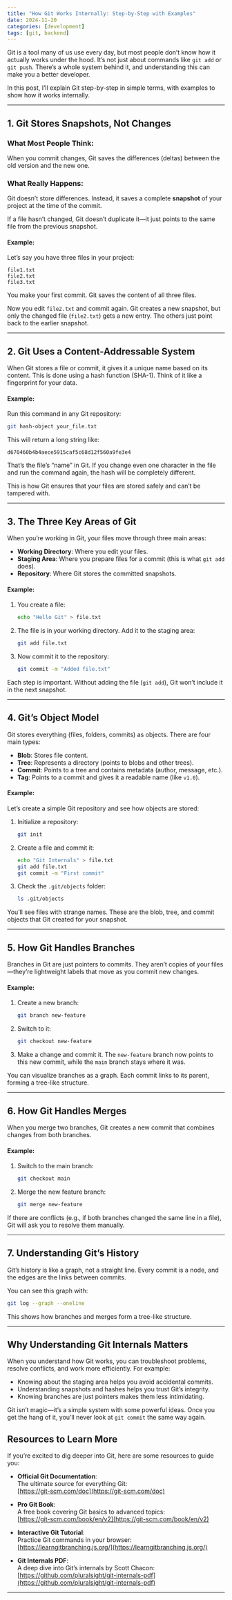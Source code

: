 ```yaml
---
title: "How Git Works Internally: Step-by-Step with Examples"
date: 2024-11-20
categories: [development]
tags: [git, backend]
---
```


Git is a tool many of us use every day, but most people don’t know how it actually works under the hood. It’s not just about commands like `git add` or `git push`. There’s a whole system behind it, and understanding this can make you a better developer.

In this post, I’ll explain Git step-by-step in simple terms, with examples to show how it works internally.

---

## **1. Git Stores Snapshots, Not Changes**

### What Most People Think:
When you commit changes, Git saves the differences (deltas) between the old version and the new one.

### What Really Happens:
Git doesn’t store differences. Instead, it saves a complete **snapshot** of your project at the time of the commit.

If a file hasn’t changed, Git doesn’t duplicate it—it just points to the same file from the previous snapshot.

#### **Example:**
Let’s say you have three files in your project:

```
file1.txt  
file2.txt  
file3.txt  
```

You make your first commit. Git saves the content of all three files.

Now you edit `file2.txt` and commit again. Git creates a new snapshot, but only the changed file (`file2.txt`) gets a new entry. The others just point back to the earlier snapshot.

---

## **2. Git Uses a Content-Addressable System**

When Git stores a file or commit, it gives it a unique name based on its content. This is done using a hash function (SHA-1). Think of it like a fingerprint for your data.

#### **Example:**
Run this command in any Git repository:
```bash
git hash-object your_file.txt
```

This will return a long string like:
```
d670460b4b4aece5915caf5c68d12f560a9fe3e4
```

That’s the file’s “name” in Git. If you change even one character in the file and run the command again, the hash will be completely different.

This is how Git ensures that your files are stored safely and can’t be tampered with.

---

## **3. The Three Key Areas of Git**

When you’re working in Git, your files move through three main areas:

- **Working Directory**: Where you edit your files.
- **Staging Area**: Where you prepare files for a commit (this is what `git add` does).
- **Repository**: Where Git stores the committed snapshots.

#### **Example:**
1. You create a file:
   ```bash
   echo "Hello Git" > file.txt
   ```

2. The file is in your working directory. Add it to the staging area:
   ```bash
   git add file.txt
   ```

3. Now commit it to the repository:
   ```bash
   git commit -m "Added file.txt"
   ```

Each step is important. Without adding the file (`git add`), Git won’t include it in the next snapshot.

---

## **4. Git’s Object Model**

Git stores everything (files, folders, commits) as objects. There are four main types:

- **Blob**: Stores file content.
- **Tree**: Represents a directory (points to blobs and other trees).
- **Commit**: Points to a tree and contains metadata (author, message, etc.).
- **Tag**: Points to a commit and gives it a readable name (like `v1.0`).

#### **Example:**
Let’s create a simple Git repository and see how objects are stored:

1. Initialize a repository:
   ```bash
   git init
   ```

2. Create a file and commit it:
   ```bash
   echo "Git Internals" > file.txt
   git add file.txt
   git commit -m "First commit"
   ```

3. Check the `.git/objects` folder:
   ```bash
   ls .git/objects
   ```

You’ll see files with strange names. These are the blob, tree, and commit objects that Git created for your snapshot.

---

## **5. How Git Handles Branches**

Branches in Git are just pointers to commits. They aren’t copies of your files—they’re lightweight labels that move as you commit new changes.

#### **Example:**
1. Create a new branch:
   ```bash
   git branch new-feature
   ```

2. Switch to it:
   ```bash
   git checkout new-feature
   ```

3. Make a change and commit it. The `new-feature` branch now points to this new commit, while the `main` branch stays where it was.

You can visualize branches as a graph. Each commit links to its parent, forming a tree-like structure.

---

## **6. How Git Handles Merges**

When you merge two branches, Git creates a new commit that combines changes from both branches.

#### **Example:**
1. Switch to the main branch:
   ```bash
   git checkout main
   ```

2. Merge the new feature branch:
   ```bash
   git merge new-feature
   ```

If there are conflicts (e.g., if both branches changed the same line in a file), Git will ask you to resolve them manually.

---

## **7. Understanding Git’s History**

Git’s history is like a graph, not a straight line. Every commit is a node, and the edges are the links between commits.

You can see this graph with:
```bash
git log --graph --oneline
```

This shows how branches and merges form a tree-like structure.

---

## **Why Understanding Git Internals Matters**

When you understand how Git works, you can troubleshoot problems, resolve conflicts, and work more efficiently. For example:

- Knowing about the staging area helps you avoid accidental commits.
- Understanding snapshots and hashes helps you trust Git’s integrity.
- Knowing branches are just pointers makes them less intimidating.

Git isn’t magic—it’s a simple system with some powerful ideas. Once you get the hang of it, you’ll never look at `git commit` the same way again.

## Resources to Learn More

If you’re excited to dig deeper into Git, here are some resources to guide you:

- **Official Git Documentation**:  
  The ultimate source for everything Git:  
  [https://git-scm.com/doc](https://git-scm.com/doc)

- **Pro Git Book**:  
  A free book covering Git basics to advanced topics:  
  [https://git-scm.com/book/en/v2](https://git-scm.com/book/en/v2)

- **Interactive Git Tutorial**:  
  Practice Git commands in your browser:  
  [https://learngitbranching.js.org/](https://learngitbranching.js.org/)

- **Git Internals PDF**:  
  A deep dive into Git’s internals by Scott Chacon:  
  [https://github.com/pluralsight/git-internals-pdf](https://github.com/pluralsight/git-internals-pdf)

---